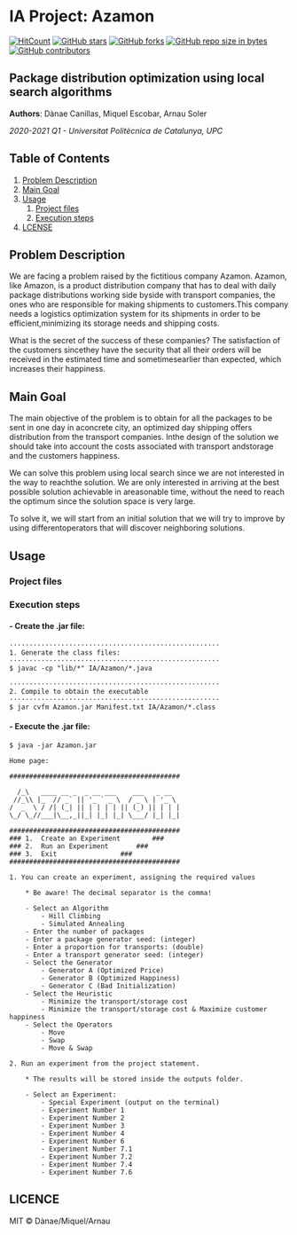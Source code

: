 # IA Project: Azamon

[![HitCount](http://hits.dwyl.io/ArnauSoler/IA.svg)](http://hits.dwyl.io/ArnauSoler/IA)  [![GitHub stars](https://img.shields.io/github/stars/ArnauSoler/IA.svg)](https://GitHub.com/ArnauSoler/IA/stargazers/)  [![GitHub forks](https://img.shields.io/github/forks/ArnauSoler/IA.svg)](https://GitHub.com/ArnauSoler/IA/network/)  [![GitHub repo size in bytes](https://img.shields.io/github/repo-size/ArnauSoler/IA.svg)](https://github.com/ArnauSoler/IA)  [![GitHub contributors](https://img.shields.io/github/contributors/ArnauSoler/IA.svg)](https://GitHub.com/ArnauSoler/IA/graphs/contributors/)  

## Package distribution optimization using local search algorithms

**Authors**: Dànae Canillas, Miquel Escobar, Arnau Soler

*2020-2021 Q1 - Universitat Politècnica de Catalunya, UPC*

## Table of Contents

1. [Problem Description](#Problem-Description)
2. [Main Goal](#Main-Goal)
3. [Usage](#Usage)
   1. [Project files](#Project-files)
   2. [Execution steps](#Execution-steps)
4. [LCENSE](#LICENSE)

## Problem Description

We are facing a problem raised by the fictitious company Azamon.  Azamon, like Amazon, is a product distribution company that has to deal with daily package distributions working side byside with transport companies, the ones who are responsible for making shipments to customers.This  company  needs  a  logistics  optimization  system  for  its  shipments  in  order  to  be  efficient,minimizing its storage needs and shipping costs.

What is the secret of the success of these companies?  The satisfaction of the customers sincethey have the security that all their orders will be received in the estimated time and sometimesearlier than expected, which increases their happiness.

## Main Goal

The main objective of the problem is to obtain for all the packages to be sent in one day in aconcrete city,  an optimized day shipping offers distribution from the transport companies.  Inthe design of the solution we should take into account the costs associated with transport andstorage and the customers happiness.

We  can  solve  this  problem  using  local  search  since  we  are  not  interested  in  the  way  to  reachthe  solution.   We  are  only  interested  in  arriving  at  the  best  possible  solution  achievable  in  areasonable time, without the need to reach the optimum since the solution space is very large.

To solve it, we will start from an initial solution that we will try to improve by using differentoperators that will discover neighboring solutions.

## Usage

### Project files

### Execution steps

#### - Create the .jar file:

	·····················································
	1. Generate the class files:
	·····················································
	$ javac -cp "lib/*" IA/Azamon/*.java

	·····················································
	2. Compile to obtain the executable
	·····················································
	$ jar cvfm Azamon.jar Manifest.txt IA/Azamon/*.class


#### - Execute the .jar file:

	$ java -jar Azamon.jar

	Home page:

	###########################################
		                                   
	  /_\   ____ __ _  _ __ ___    ___   _ __  
	 //_\\ |_  // _` || '_ ` _ \  / _ \ | '_ \ 
	/  _  \ / /| (_| || | | | | || (_) || | | |
	\_/ \_//___|\__,_||_| |_| |_| \___/ |_| |_|
		                                   
	###########################################
	### 1.	Create an Experiment		###
	### 2.	Run an Experiment		###
	### 3.	Exit				###
	###########################################
	
	1. You can create an experiment, assigning the required values

		* Be aware! The decimal separator is the comma!

		- Select an Algorithm
			- Hill Climbing
			- Simulated Annealing
		- Enter the number of packages
		- Enter a package generator seed: (integer)
		- Enter a proportion for transports: (double)
		- Enter a transport generator seed: (integer)
		- Select the Generator
			- Generator A (Optimized Price)
			- Generator B (Optimized Happiness)
			- Generator C (Bad Initialization)
		- Select the Heuristic
			- Minimize the transport/storage cost
			- Minimize the transport/storage cost & Maximize customer happiness
		- Select the Operators
			- Move
			- Swap
			- Move & Swap

	2. Run an experiment from the project statement.
 
		* The results will be stored inside the outputs folder.

		- Select an Experiment:
			- Special Experiment (output on the terminal)
			- Experiment Number 1 
			- Experiment Number 2 
			- Experiment Number 3  			
			- Experiment Number 4
			- Experiment Number 6 
			- Experiment Number 7.1 
			- Experiment Number 7.2
			- Experiment Number 7.4
			- Experiment Number 7.6 
## LICENCE
MIT © Dànae/Miquel/Arnau

